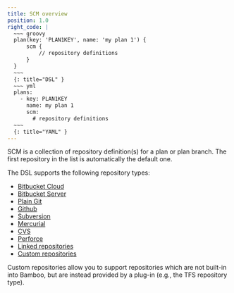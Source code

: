 ```yaml
---
title: SCM overview
position: 1.0
right_code: |
  ~~~ groovy
  plan(key: 'PLAN1KEY', name: 'my plan 1') {
      scm {
          // repository definitions
      }
  }
  ~~~
  {: title="DSL" }
  ~~~ yml
  plans:
    - key: PLAN1KEY
      name: my plan 1
      scm:
        # repository definitions
  ~~~
  {: title="YAML" }
---
```

SCM is a collection of repository definition(s) for a plan or plan branch. The first repository in the list is
automatically the default one.

The DSL supports the following repository types:

  - [Bitbucket Cloud](#scm_bitbucket_cloud)
  - [Bitbucket Server](#scm_bbs)
  - [Plain Git](#scm_git)
  - [Github](#scm_github)
  - [Subversion](#scm_subversion)
  - [Mercurial](#scm_mercurial)
  - [CVS](#scm_cvs)
  - [Perforce](#scm_perforce)
  - [Linked repositories](#scm_linked)
  - [Custom repositories](#scm_custom)
  
Custom repositories allow you to support repositories which are not built-in into Bamboo, but are instead provided by
 a plug-in (e.g., the TFS repository type).
